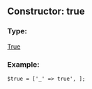 ## Constructor: true  

### Type: 

[True](../types/True.md)
### Example:

```
$true = ['_' => true', ];
```